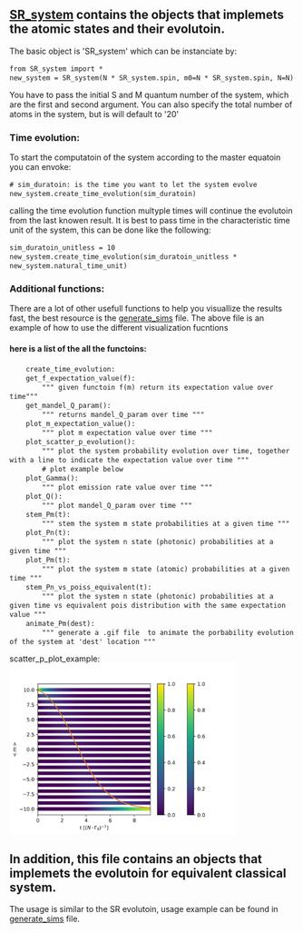## [SR_system](./SR_system.py) contains the objects that implemets the atomic states and their evolutoin.
The basic object is 'SR_system' which can be instanciate by:

    from SR_system import *
    new_system = SR_system(N * SR_system.spin, m0=N * SR_system.spin, N=N)
    
You have to pass the initial S and M quantum number of the system, which are the  first and second argument.
You can also specify the total number of atoms in the system, but  is will default to '20'

### Time evolution:
To start the computatoin of the system according to the master equatoin you can envoke:

    # sim_duratoin: is the time you want to let the system evolve
    new_system.create_time_evolution(sim_duratoin)
    
calling the time evolution function multyple times will continue the evolutoin from the last knowen result.
It is best to pass time in the characteristic time unit of the system, this can be done like the following:

    sim_duratoin_unitless = 10
    new_system.create_time_evolution(sim_duratoin_unitless * new_system.natural_time_unit)
    
### Additional functions:
There are a lot of other usefull functions to help you visuallize the results fast, the best resource is the [generate_sims](./final_sims/generate.py) file.
The above file is an example of  how to use the different visualization fucntions

#### here is  a list of the all the functoins:
        create_time_evolution:
        get_f_expectation_value(f):
            """ given functoin f(m) return its expectation value over time"""
        get_mandel_Q_param():
            """ returns mandel_Q_param over time """
        plot_m_expectation_value():
            """ plot m expectation value over time """
        plot_scatter_p_evolution():
            """ plot the system probability evolution over time, together with a line to indicate the expectation value over time """
            # plot example below
        plot_Gamma():
            """ plot emission rate value over time """
        plot_Q():
            """ plot mandel_Q_param over time """
        stem_Pm(t):
            """ stem the system m state probabilities at a given time """
        plot_Pn(t):
            """ plot the system n state (photonic) probabilities at a given time """
        plot_Pm(t):
            """ plot the system m state (atomic) probabilities at a given time """
        stem_Pn_vs_poiss_equivalent(t):
            """ plot the system n state (photonic) probabilities at a given time vs equivalent pois distribution with the same expectation value """
        animate_Pm(dest):
            """ generate a .gif file  to animate the porbability evolution of the system at 'dest' location """
   
scatter_p_plot_example:
<img src="./scatter_p_example.svg" alt="alt text" width="400" height="whatever">

## In addition, this file contains an objects that implemets the evolutoin for equivalent classical system.
The usage is similar to the SR evolutoin, usage example can be found in [generate_sims](./final_sims/generate.py) file.
